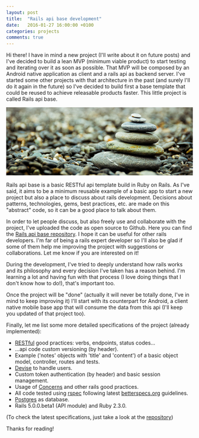 ```yaml
---
layout: post
title:  "Rails api base development"
date:   2016-01-27 16:00:00 +0100
categories: projects
comments: true
---
```


Hi there!
I have in mind a new project (I'll write about it on future posts)
and I've decided to build a lean MVP
(minimum viable product)
to start testing and iterating over it as soon as possible.
That MVP will be composed by an Android native application as client
and a rails api as backend server.
I've started some other projects with that architecture in the past
(and surely I'll do it again in the future)
so I've decided to build first a base template
that could be reused to achieve releasable products faster.
This little project is called Rails api base.

![Stacked Stones](/assets/images/stacked_stones.jpg)

Rails api base is a basic RESTful api template build in Ruby on Rails.
As I've said, it aims to be a minimum reusable example of a basic app
to start a new project but also a place to discuss about rails development.
Decisions about patterns, technologies, gems, best practices, etc.
are made on this "abstract" code, so it can be a good place to talk about them.

In order to let people discuss,
but also freely use and collaborate with the project,
I've uploaded the code as open source to Github.
Here you can find the
[Rails api base repository](https://github.com/jordifierro/rails-api-base).
I hope it can be useful for other rails developers.
I'm far of being a rails expert developer so
I'll also be glad if some of them help me
improving the project with suggestions or collaborations.
Let me know if you are interested on it!

During the development,
I've tried to deeply understand how rails works and its philosophy and
every decision I've taken has a reason behind.
I'm learning a lot and having fun with that process
(I love doing things that I don't know how to do!),
that's important too.

Once the project will be "done"
(actually it will never be totally done, I've in mind to keep improving it)
I'll start with its counterpart for Android,
a client native mobile base app that will consume the data from this api
(I'll keep you updated of that project too).

Finally, let me list some more detailed specifications of the project
(already implemented):

* [RESTful](https://en.wikipedia.org/wiki/Representational_state_transfer)
good practices: verbs, endpoints, status codes...
* ...api code custom versioning (by header).
* Example ('notes' objects with 'title' and 'content')
of a basic object model, controller, routes and tests.
* [Devise](https://github.com/plataformatec/devise) to handle users.
* Custom token authentication (by header) and basic session management.
* Usage of
[Concerns](http://api.rubyonrails.org/classes/ActiveSupport/Concern.html)
and other rails good practices.
* All code tested using [rspec](https://github.com/rspec/rspec) following
latest [betterspecs.org](http://betterspecs.org/) guidelines.
* [Postgres](http://www.postgresql.org/) as database.
* Rails 5.0.0.beta1 (API module) and Ruby 2.3.0.

(To check the latest specifications, just take a look at the
[repository](https://github.com/jordifierro/rails-api-base))

Thanks for reading!
